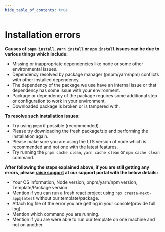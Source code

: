 ```yaml
---
hide_table_of_contents: true
---
```


# Installation errors

**Causes of `pnpm install`, `yarn install` or `npm install` issues can be due to various things which include:**

- Missing or inappropriate dependencies like node or some other environmental issues.
- Dependency resolved by package manager (pnpm/yarn/npm) conflicts with other installed dependency.
- The dependency of the package we use have an internal issue or that dependency has some issue with your environment.
- Package or dependency of the package requires some additional step or configuration to work in your environment.
- Downloaded package is broken or is tampered with.

**To resolve such installation issues:**

- Try using `pnpm` if possible (recommended).
- Please try downloading the fresh package/zip and performing the installation again.
- Please make sure you are using the LTS version of node which is recommended and not one with the latest features.
- Try running the `pnpm cache clean`, `yarn cache clean` or `npm cache clean` command.

**After following the steps explained above, if you are still getting any errors, please [raise support](/docs/guide/overview/getting-support) at our support portal with the below details:**

- Your OS information, Node version, pnpm/yarn/npm version, Template/Package version.
- Mention if you can run a fresh react project using `npx create-next-app@latest` without our template/package.
- Attach log file of the error you are getting in your console(provide full log).
- Mention which command you are running.
- Mention if you are were able to run our template on one machine and not on another.
